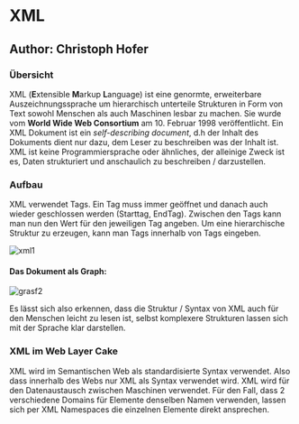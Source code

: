 # XML
## Author: Christoph Hofer
### Übersicht
XML (**E**xtensible **M**arkup **L**anguage) ist eine genormte, erweiterbare Auszeichnungssprache um hierarchisch unterteile Strukturen in Form von Text sowohl Menschen als auch Maschinen lesbar zu machen. Sie wurde vom **World Wide Web Consortium** am 10. Februar 1998 veröffentlicht. Ein XML Dokument ist ein *self-describing document*, d.h der Inhalt des Dokuments dient nur dazu, dem Leser zu beschreiben was der Inhalt ist. XML ist keine Programmiersprache oder ähnliches, der alleinige Zweck ist es, Daten strukturiert und anschaulich zu beschreiben / darzustellen.

### Aufbau
XML verwendet Tags. Ein Tag muss immer geöffnet und danach auch wieder geschlossen werden (Starttag, EndTag). Zwischen den Tags kann man nun den Wert für den jeweiligen Tag angeben. Um eine hierarchische Struktur zu erzeugen, kann man Tags innerhalb von Tags eingeben. 

![xml1](https://user-images.githubusercontent.com/91307869/149670309-58b5b4a0-74d6-4e12-aede-2a914c03bbdb.png)

#### Das Dokument als Graph:

![grasf2](https://user-images.githubusercontent.com/91307869/149670281-e1b85404-8bf9-4ad4-929a-1f7e9e041f73.png)

Es lässt sich also erkennen, dass die Struktur / Syntax von XML auch für den Menschen leicht zu lesen ist, selbst komplexere Strukturen lassen sich mit der Sprache klar darstellen. 

### XML im Web Layer Cake

XML wird im Semantischen Web als standardisierte Syntax verwendet. Also dass innerhalb des Webs nur XML als Syntax verwendet wird. XML wird für den Datenaustausch zwischen Maschinen verwendet. Für den Fall, dass 2 verschiedene Domains für Elemente denselben Namen verwenden, lassen sich per XML Namespaces die einzelnen Elemente direkt ansprechen.  


